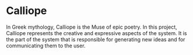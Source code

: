 # Calliope

In Greek mythology, Calliope is the Muse of epic poetry. In this project, Calliope represents the creative and expressive aspects of the system. It is the part of the system that is responsible for generating new ideas and for communicating them to the user.
